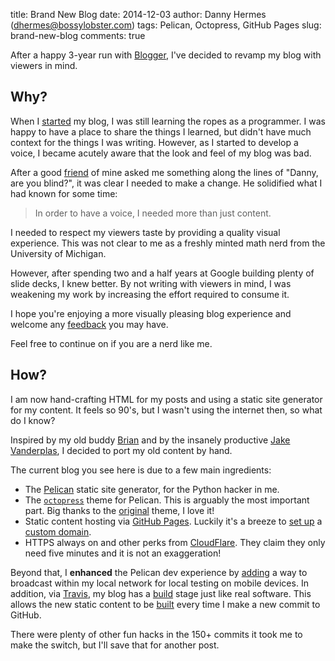 title: Brand New Blog
date: 2014-12-03
author: Danny Hermes (dhermes@bossylobster.com)
tags: Pelican, Octopress, GitHub Pages
slug: brand-new-blog
comments: true

After a happy 3-year run with [Blogger][1], I've decided to
revamp my blog with viewers in mind.

## Why?

When I [started][3] my blog, I was still learning the ropes as a
programmer. I was happy to have a place to share the things I learned,
but didn't have much context for the things I was writing.
However, as I started to develop a voice, I became acutely aware
that the look and feel of my blog was bad.

After a good [friend][5] of mine asked me something along the lines
of "Danny, are you blind?", it was clear I needed to make a change.
He solidified what I had known for some time:

> In order to have a voice, I needed more than just content.

I needed to respect my viewers taste by providing a quality visual
experience. This was not clear to me as a freshly minted math nerd from
the University of Michigan.

However, after spending two and a half years at Google building plenty of
slide decks, I knew better. By not writing with viewers in mind, I was
weakening my work by increasing the effort required to consume it.

I hope you're enjoying a more visually pleasing blog
experience and welcome any [feedback][18] you may have.

Feel free to continue on if you are a nerd like me.

## How?

I am now hand-crafting HTML for my posts and using a static site
generator for my content. It feels so 90's, but I wasn't using the
internet then, so what do I know?

Inspired by my old buddy [Brian][6] and by the insanely productive
[Jake Vanderplas][7], I decided to port my old content by hand.

The current blog you see here is due to a few main ingredients:

- The [Pelican][2] static site generator, for the Python hacker in me.
- The [`octopress`][8] theme for Pelican. This is arguably the most
  important part. Big thanks to the [original][9] theme, I love it!
- Static content hosting via [GitHub Pages][10]. Luckily it's a breeze
  to [set up][12] a [custom domain][11].
- HTTPS always on and other perks from [CloudFlare][13]. They claim they
  only need five minutes and it is not an exaggeration!

Beyond that, I **enhanced** the Pelican dev experience by [adding][14]
a way to broadcast within my local network for local testing on
mobile devices. In addition, via [Travis][15], my blog has a [build][16]
stage just like real software. This allows the new static content
to be [built][17] every time I make a new commit to GitHub.

There were plenty of other fun hacks in the 150+ commits it took me
to make the switch, but I'll save that for another post.

[1]: http://bossylobster.blogspot.com/
[2]: http://docs.getpelican.com/en/latest/
[3]: https://blog.bossylobster.com/2011/04/first.html
[4]: https://blog.bossylobster.com/2014/09/quantitative-brain-teaser-brain-only.html
[5]: https://twitter.com/zacharykimball
[6]: http://brianmannmath.github.io/
[7]: https://jakevdp.github.io/blog/2013/05/07/migrating-from-octopress-to-pelican/
[8]: https://github.com/duilio/pelican-octopress-theme
[9]: http://octopress.org/
[10]: https://pages.github.com/
[11]: https://help.github.com/articles/setting-up-a-custom-domain-with-github-pages/
[12]: https://github.com/dhermes/dhermes.github.io/blob/master/CNAME
[13]: https://www.cloudflare.com/
[14]: https://github.com/dhermes/bossylobster-blog/commit/f578f3c70ea71f4e513c7ff10f5f5afc963b5df4
[15]: https://travis-ci.org/
[16]: https://github.com/dhermes/bossylobster-blog/blob/master/.travis.yml
[17]: https://travis-ci.org/dhermes/bossylobster-blog/
[18]: https://github.com/dhermes/bossylobster-blog/issues/new
